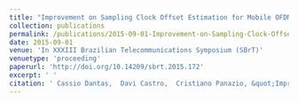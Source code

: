 ```yaml
---
title: "Improvement on Sampling Clock Offset Estimation for Mobile OFDM Systems"
collection: publications
permalink: /publications/2015-09-01-Improvement-on-Sampling-Clock-Offset-Estimation-for-Mobile-OFDM-Systems
date: 2015-09-01
venue: 'In XXXIII Brazilian Telecommunications Symposium (SBrT)'
venuetype: 'proceeding'
paperurl: 'http://doi.org/10.14209/sbrt.2015.172'
excerpt: ' '
citation: ' Cassio Dantas,  Davi Castro,  Cristiano Panazio, &quot;Improvement on Sampling Clock Offset Estimation for Mobile OFDM Systems.&quot; In XXXIII Brazilian Telecommunications Symposium (SBrT), 2015.'
---
```

